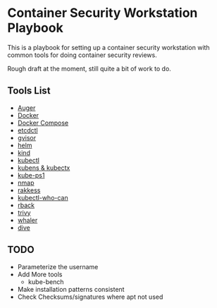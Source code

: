 # Container Security Workstation Playbook

This is a playbook for setting up a container security workstation with common tools for doing container security reviews.

Rough draft at the moment, still quite a bit of work to do.


## Tools List

- [Auger](https://github.com/jpbetz/auger)
- [Docker](https://www.docker.com/)
- [Docker Compose](https://docs.docker.com/compose/)
- [etcdctl](https://etcd.io/)
- [gvisor](https://gvisor.dev/)
- [helm](https://helm.sh/)
- [kind](https://kind.sigs.k8s.io/)
- [kubectl](https://kubernetes.io/docs/tasks/tools/install-kubectl/)
- [kubens & kubectx](https://github.com/ahmetb/kubectx)
- [kube-ps1](https://github.com/jonmosco/kube-ps1)
- [nmap](https://nmap.org/)
- [rakkess](https://github.com/corneliusweig/rakkess)
- [kubectl-who-can](https://github.com/aquasecurity/kubectl-who-can)
- [rback](https://github.com/team-soteria/rback)
- [trivy](https://github.com/aquasecurity/trivy/)
- [whaler](https://github.com/P3GLEG/Whaler)
- [dive](https://github.com/wagoodman/dive)

## TODO

- Parameterize the username
- Add More tools
  - kube-bench
- Make installation patterns consistent
- Check Checksums/signatures where apt not used